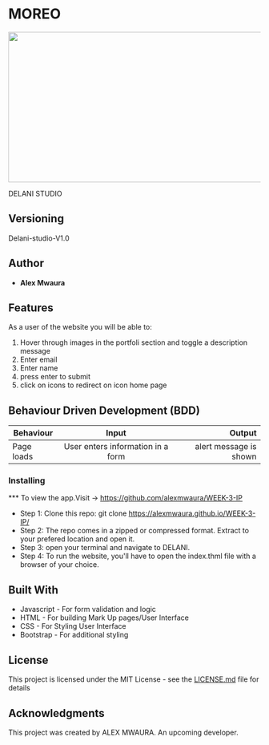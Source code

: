 
#  MOREO



<img width="1000px" src="https://webdesignledger.com/wp-content/uploads/2014/07/30-web-graphic-design-studio-sites.jpg" height="300px">




 DELANI STUDIO



## Versioning

 Delani-studio-V1.0 

## Author

* **Alex Mwaura**

## Features


As a user of the website you will be able to:

1. Hover through images in the portfoli section and toggle a description message 
2. Enter email
3. Enter name
4. press enter to submit
5. click on icons to redirect on icon home page


## Behaviour Driven Development (BDD)
|Behaviour 	           |    Input 	                 |       Output          |
|----------------------------------------------|:-----------------------------------:|-----------------------------:|       
|Page loads	                           |   User enters information in a form                            |       alert message is shown  |                        |


### Installing

*** To view the app.Visit -> https://github.com/alexmwaura/WEEK-3-IP
* Step 1:
Clone this repo: git clone  https://alexmwaura.github.io/WEEK-3-IP/
* Step 2:
The repo comes in a zipped or compressed format. Extract to your prefered location and open it.
* Step 3:
open your terminal and navigate to DELANI.
* Step 4:
To run the website, you'll have to open the index.thml file with a browser of your choice.
    
    
## Built With

* Javascript - For form validation and logic
* HTML - For building Mark Up pages/User Interface
* CSS - For Styling User Interface
* Bootstrap - For additional styling


## License

This project is licensed under the MIT License - see the [LICENSE.md](LICENSE.md) file for details

## Acknowledgments
This project was created by ALEX MWAURA. An upcoming developer.